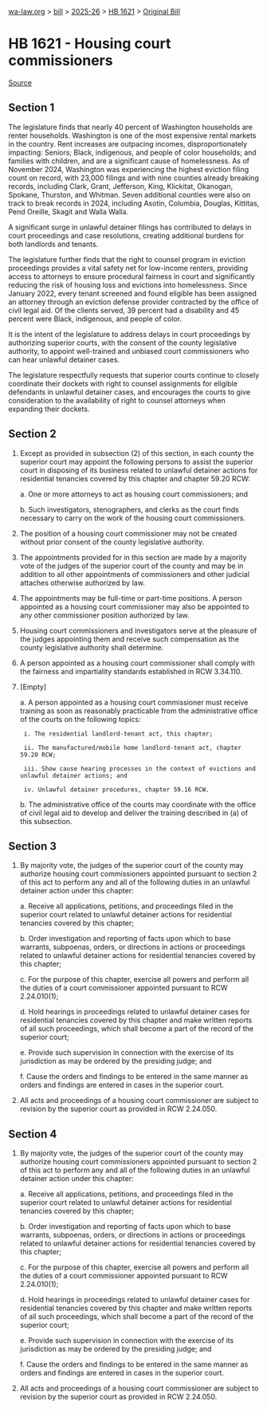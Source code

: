 [wa-law.org](/) > [bill](/bill/) > [2025-26](/bill/2025-26/) > [HB 1621](/bill/2025-26/hb/1621/) > [Original Bill](/bill/2025-26/hb/1621/1/)

# HB 1621 - Housing court commissioners

[Source](http://lawfilesext.leg.wa.gov/biennium/2025-26/Pdf/Bills/House%20Bills/1621.pdf)

## Section 1
The legislature finds that nearly 40 percent of Washington households are renter households. Washington is one of the most expensive rental markets in the country. Rent increases are outpacing incomes, disproportionately impacting: Seniors; Black, indigenous, and people of color households; and families with children, and are a significant cause of homelessness. As of November 2024, Washington was experiencing the highest eviction filing count on record, with 23,000 filings and with nine counties already breaking records, including Clark, Grant, Jefferson, King, Klickitat, Okanogan, Spokane, Thurston, and Whitman. Seven additional counties were also on track to break records in 2024, including Asotin, Columbia, Douglas, Kittitas, Pend Oreille, Skagit and Walla Walla.

A significant surge in unlawful detainer filings has contributed to delays in court proceedings and case resolutions, creating additional burdens for both landlords and tenants.

The legislature further finds that the right to counsel program in eviction proceedings provides a vital safety net for low-income renters, providing access to attorneys to ensure procedural fairness in court and significantly reducing the risk of housing loss and evictions into homelessness. Since January 2022, every tenant screened and found eligible has been assigned an attorney through an eviction defense provider contracted by the office of civil legal aid. Of the clients served, 39 percent had a disability and 45 percent were Black, indigenous, and people of color.

It is the intent of the legislature to address delays in court proceedings by authorizing superior courts, with the consent of the county legislative authority, to appoint well-trained and unbiased court commissioners who can hear unlawful detainer cases.

The legislature respectfully requests that superior courts continue to closely coordinate their dockets with right to counsel assignments for eligible defendants in unlawful detainer cases, and encourages the courts to give consideration to the availability of right to counsel attorneys when expanding their dockets.

## Section 2
1. Except as provided in subsection (2) of this section, in each county the superior court may appoint the following persons to assist the superior court in disposing of its business related to unlawful detainer actions for residential tenancies covered by this chapter and chapter 59.20 RCW:

    a. One or more attorneys to act as housing court commissioners; and

    b. Such investigators, stenographers, and clerks as the court finds necessary to carry on the work of the housing court commissioners.

2. The position of a housing court commissioner may not be created without prior consent of the county legislative authority.

3. The appointments provided for in this section are made by a majority vote of the judges of the superior court of the county and may be in addition to all other appointments of commissioners and other judicial attaches otherwise authorized by law.

4. The appointments may be full-time or part-time positions. A person appointed as a housing court commissioner may also be appointed to any other commissioner position authorized by law.

5. Housing court commissioners and investigators serve at the pleasure of the judges appointing them and receive such compensation as the county legislative authority shall determine.

6. A person appointed as a housing court commissioner shall comply with the fairness and impartiality standards established in RCW 3.34.110.

7. [Empty]

    a. A person appointed as a housing court commissioner must receive training as soon as reasonably practicable from the administrative office of the courts on the following topics:

        i. The residential landlord-tenant act, this chapter;

        ii. The manufactured/mobile home landlord-tenant act, chapter 59.20 RCW;

        iii. Show cause hearing processes in the context of evictions and unlawful detainer actions; and

        iv. Unlawful detainer procedures, chapter 59.16 RCW.

    b. The administrative office of the courts may coordinate with the office of civil legal aid to develop and deliver the training described in (a) of this subsection.

## Section 3
1. By majority vote, the judges of the superior court of the county may authorize housing court commissioners appointed pursuant to section 2 of this act to perform any and all of the following duties in an unlawful detainer action under this chapter:

    a. Receive all applications, petitions, and proceedings filed in the superior court related to unlawful detainer actions for residential tenancies covered by this chapter;

    b. Order investigation and reporting of facts upon which to base warrants, subpoenas, orders, or directions in actions or proceedings related to unlawful detainer actions for residential tenancies covered by this chapter;

    c. For the purpose of this chapter, exercise all powers and perform all the duties of a court commissioner appointed pursuant to RCW 2.24.010(1);

    d. Hold hearings in proceedings related to unlawful detainer cases for residential tenancies covered by this chapter and make written reports of all such proceedings, which shall become a part of the record of the superior court;

    e. Provide such supervision in connection with the exercise of its jurisdiction as may be ordered by the presiding judge; and

    f. Cause the orders and findings to be entered in the same manner as orders and findings are entered in cases in the superior court.

2. All acts and proceedings of a housing court commissioner are subject to revision by the superior court as provided in RCW 2.24.050.

## Section 4
1. By majority vote, the judges of the superior court of the county may authorize housing court commissioners appointed pursuant to section 2 of this act to perform any and all of the following duties in an unlawful detainer action under this chapter:

    a. Receive all applications, petitions, and proceedings filed in the superior court related to unlawful detainer actions for residential tenancies covered by this chapter;

    b. Order investigation and reporting of facts upon which to base warrants, subpoenas, orders, or directions in actions or proceedings related to unlawful detainer actions for residential tenancies covered by this chapter;

    c. For the purpose of this chapter, exercise all powers and perform all the duties of a court commissioner appointed pursuant to RCW 2.24.010(1);

    d. Hold hearings in proceedings related to unlawful detainer cases for residential tenancies covered by this chapter and make written reports of all such proceedings, which shall become a part of the record of the superior court;

    e. Provide such supervision in connection with the exercise of its jurisdiction as may be ordered by the presiding judge; and

    f. Cause the orders and findings to be entered in the same manner as orders and findings are entered in cases in the superior court.

2. All acts and proceedings of a housing court commissioner are subject to revision by the superior court as provided in RCW 2.24.050.
